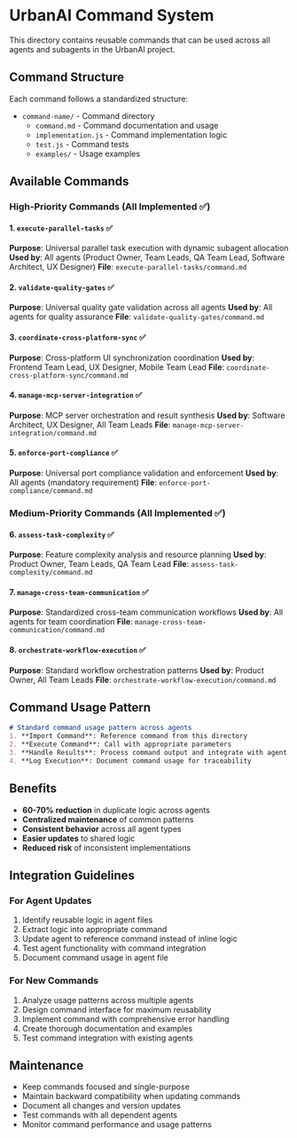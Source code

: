# UrbanAI Command System

This directory contains reusable commands that can be used across all agents and subagents in the UrbanAI project.

## Command Structure

Each command follows a standardized structure:
- `command-name/` - Command directory
  - `command.md` - Command documentation and usage
  - `implementation.js` - Command implementation logic
  - `test.js` - Command tests
  - `examples/` - Usage examples

## Available Commands

### High-Priority Commands (All Implemented ✅)

#### 1. `execute-parallel-tasks` ✅
**Purpose**: Universal parallel task execution with dynamic subagent allocation
**Used by**: All agents (Product Owner, Team Leads, QA Team Lead, Software Architect, UX Designer)
**File**: `execute-parallel-tasks/command.md`

#### 2. `validate-quality-gates` ✅
**Purpose**: Universal quality gate validation across all agents
**Used by**: All agents for quality assurance
**File**: `validate-quality-gates/command.md`

#### 3. `coordinate-cross-platform-sync` ✅
**Purpose**: Cross-platform UI synchronization coordination
**Used by**: Frontend Team Lead, UX Designer, Mobile Team Lead
**File**: `coordinate-cross-platform-sync/command.md`

#### 4. `manage-mcp-server-integration` ✅
**Purpose**: MCP server orchestration and result synthesis
**Used by**: Software Architect, UX Designer, All Team Leads
**File**: `manage-mcp-server-integration/command.md`

#### 5. `enforce-port-compliance` ✅
**Purpose**: Universal port compliance validation and enforcement
**Used by**: All agents (mandatory requirement)
**File**: `enforce-port-compliance/command.md`

### Medium-Priority Commands (All Implemented ✅)

#### 6. `assess-task-complexity` ✅
**Purpose**: Feature complexity analysis and resource planning
**Used by**: Product Owner, Team Leads, QA Team Lead
**File**: `assess-task-complexity/command.md`

#### 7. `manage-cross-team-communication` ✅
**Purpose**: Standardized cross-team communication workflows
**Used by**: All agents for team coordination
**File**: `manage-cross-team-communication/command.md`

#### 8. `orchestrate-workflow-execution` ✅
**Purpose**: Standard workflow orchestration patterns
**Used by**: Product Owner, All Team Leads
**File**: `orchestrate-workflow-execution/command.md`

## Command Usage Pattern

```markdown
# Standard command usage pattern across agents
1. **Import Command**: Reference command from this directory
2. **Execute Command**: Call with appropriate parameters
3. **Handle Results**: Process command output and integrate with agent logic
4. **Log Execution**: Document command usage for traceability
```

## Benefits

- **60-70% reduction** in duplicate logic across agents
- **Centralized maintenance** of common patterns
- **Consistent behavior** across all agent types
- **Easier updates** to shared logic
- **Reduced risk** of inconsistent implementations

## Integration Guidelines

### For Agent Updates
1. Identify reusable logic in agent files
2. Extract logic into appropriate command
3. Update agent to reference command instead of inline logic
4. Test agent functionality with command integration
5. Document command usage in agent file

### For New Commands
1. Analyze usage patterns across multiple agents
2. Design command interface for maximum reusability
3. Implement command with comprehensive error handling
4. Create thorough documentation and examples
5. Test command integration with existing agents

## Maintenance

- Keep commands focused and single-purpose
- Maintain backward compatibility when updating commands
- Document all changes and version updates
- Test commands with all dependent agents
- Monitor command performance and usage patterns